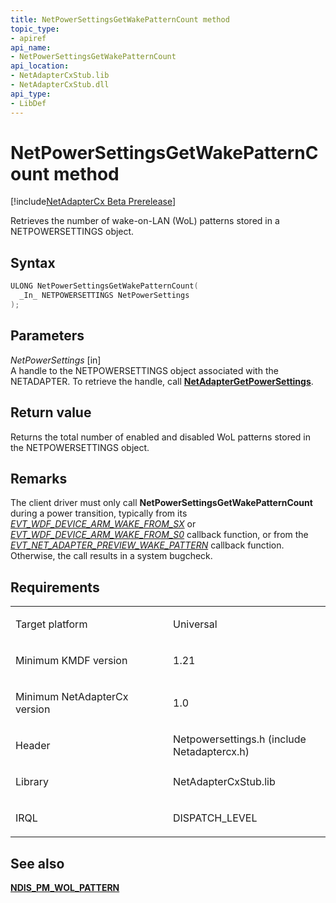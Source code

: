 ```yaml
---
title: NetPowerSettingsGetWakePatternCount method
topic_type:
- apiref
api_name:
- NetPowerSettingsGetWakePatternCount
api_location:
- NetAdapterCxStub.lib
- NetAdapterCxStub.dll
api_type:
- LibDef
---
```


# NetPowerSettingsGetWakePatternCount method


[!include[NetAdapterCx Beta Prerelease](../netcx-beta-prerelease.md)]

Retrieves the number of wake-on-LAN (WoL) patterns stored in a NETPOWERSETTINGS object.

Syntax
------

```cpp
ULONG NetPowerSettingsGetWakePatternCount(
  _In_ NETPOWERSETTINGS NetPowerSettings
);
```

Parameters
----------

*NetPowerSettings* [in]  
A handle to the NETPOWERSETTINGS object associated with the NETADAPTER. To retrieve the handle, call [**NetAdapterGetPowerSettings**](netadaptergetpowersettings.md).

Return value
------------

Returns the total number of enabled and disabled WoL patterns stored in the NETPOWERSETTINGS object.

Remarks
-------

The client driver must only call **NetPowerSettingsGetWakePatternCount** during a power transition, typically from its [*EVT_WDF_DEVICE_ARM_WAKE_FROM_SX*](https://msdn.microsoft.com/library/windows/hardware/ff540844) or [*EVT_WDF_DEVICE_ARM_WAKE_FROM_S0*](https://msdn.microsoft.com/library/windows/hardware/ff540843) callback function, or from the [*EVT_NET_ADAPTER_PREVIEW_WAKE_PATTERN*](evt-net-adapter-preview-wake-pattern.md) callback function.  Otherwise, the call results in a system bugcheck.

Requirements
------------

<table>
<colgroup>
<col width="50%" />
<col width="50%" />
</colgroup>
<tbody>
<tr class="odd">
<td align="left"><p>Target platform</p></td>
<td align="left">Universal</td>
</tr>
<tr class="even">
<td align="left"><p>Minimum KMDF version</p></td>
<td align="left"><p>1.21</p></td>
</tr>
<tr class="odd">
<td align="left"><p>Minimum NetAdapterCx version</p></td>
<td align="left"><p>1.0</p></td>
</tr>
<tr class="even">
<td align="left"><p>Header</p></td>
<td align="left">Netpowersettings.h (include Netadaptercx.h)</td>
</tr>
<tr class="odd">
<td align="left"><p>Library</p></td>
<td align="left">NetAdapterCxStub.lib</td>
</tr>
<tr class="even">
<td align="left"><p>IRQL</p></td>
<td align="left"><p>DISPATCH_LEVEL</p></td>
</tr>
</tbody>
</table>

## See also


[**NDIS_PM_WOL_PATTERN**](https://msdn.microsoft.com/library/windows/hardware/ff566768)

 

 






